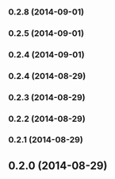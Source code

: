 <a name="0.2.8"></a>
### 0.2.8 (2014-09-01)


<a name="0.2.5"></a>
### 0.2.5 (2014-09-01)


<a name="0.2.4"></a>
### 0.2.4 (2014-09-01)


<a name="0.2.4"></a>
### 0.2.4 (2014-08-29)


<a name="0.2.3"></a>
### 0.2.3 (2014-08-29)


<a name="0.2.2"></a>
### 0.2.2 (2014-08-29)


<a name="0.2.1"></a>
### 0.2.1 (2014-08-29)


<a name="0.2.0"></a>
## 0.2.0 (2014-08-29)

